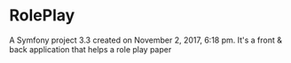 RolePlay
========

A Symfony project 3.3 created on November 2, 2017, 6:18 pm.
It's a front & back application that helps a role play paper
